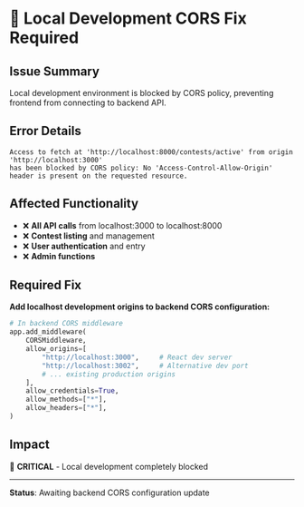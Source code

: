 # 🚨 Local Development CORS Fix Required

## **Issue Summary**
Local development environment is blocked by CORS policy, preventing frontend from connecting to backend API.

## **Error Details**
```
Access to fetch at 'http://localhost:8000/contests/active' from origin 'http://localhost:3000' 
has been blocked by CORS policy: No 'Access-Control-Allow-Origin' header is present on the requested resource.
```

## **Affected Functionality**
- ❌ **All API calls** from localhost:3000 to localhost:8000
- ❌ **Contest listing** and management
- ❌ **User authentication** and entry
- ❌ **Admin functions**

## **Required Fix**
**Add localhost development origins to backend CORS configuration:**

```python
# In backend CORS middleware
app.add_middleware(
    CORSMiddleware,
    allow_origins=[
        "http://localhost:3000",     # React dev server
        "http://localhost:3002",     # Alternative dev port
        # ... existing production origins
    ],
    allow_credentials=True,
    allow_methods=["*"],
    allow_headers=["*"],
)
```

## **Impact**
🔴 **CRITICAL** - Local development completely blocked

---
**Status**: Awaiting backend CORS configuration update
